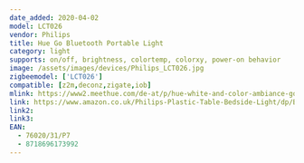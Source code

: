 ```yaml
---
date_added: 2020-04-02
model: LCT026
vendor: Philips
title: Hue Go Bluetooth Portable Light 
category: light
supports: on/off, brightness, colortemp, colorxy, power-on behavior
image: /assets/images/devices/Philips_LCT026.jpg
zigbeemodel: ['LCT026']
compatible: [z2m,deconz,zigate,iob]
mlink: https://www2.meethue.com/de-at/p/hue-white-and-color-ambiance-go-tragbare-leuchte-(neuestes-modell)/7602031P7
link: https://www.amazon.co.uk/Philips-Plastic-Table-Bedside-Light/dp/B07SQ2FZTK
link2: 
link3: 
EAN: 
  - 76020/31/P7
  - 8718696173992
---
```

